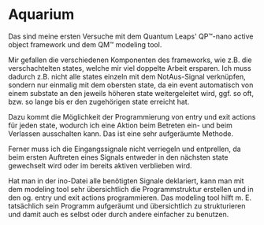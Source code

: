 # Aquarium

Das sind meine ersten Versuche mit dem Quantum Leaps' QP™-nano active object framework und dem QM™ modeling tool.

Mir gefallen die verschiedenen Komponenten des frameworks, wie z.B. die verschachtelten states, welche mir viel doppelte Arbeit ersparen. Ich muss dadurch z.B. nicht alle states einzeln mit dem NotAus-Signal verknüpfen, sondern nur einmalig mit dem obersten state, da ein event automatisch von einem substate an den jeweils höheren state weitergeleitet wird, ggf. so oft, bzw. so lange bis er den zugehörigen state erreicht hat.

Dazu kommt die Möglichkeit der Programmierung von entry und exit actions für jeden state, wodurch ich eine Aktion beim Betreten ein- und beim Verlassen ausschalten kann. Das ist eine sehr aufgeräumte Methode.

Ferner muss ich die Eingangssignale nicht verriegeln und entprellen, da beim ersten Auftreten eines Signals entweder in den nächsten state gewechselt wird oder im bereits aktiven verblieben wird.

Hat man in der ino-Datei alle benötigten Signale deklariert, kann man mit dem modeling tool sehr übersichtlich die Programmstruktur erstellen und in den og. entry und exit actions programmieren.
Das modeling tool hilft m. E. tatsächlich sein Programm aufgeräumt und übersichtlich zu strukturieren und damit auch es selbst oder durch andere einfacher zu benutzen.

